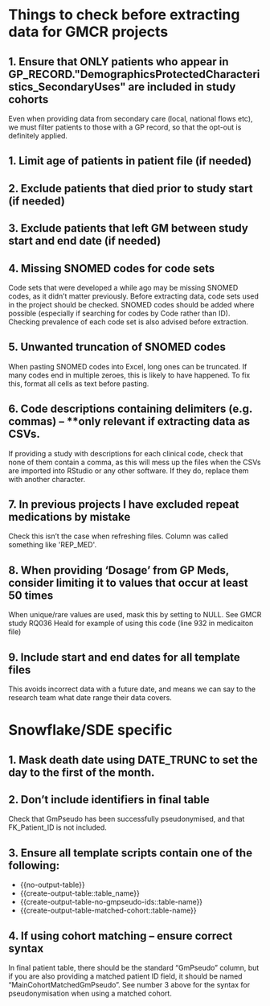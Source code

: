 # Things to check before extracting data for GMCR projects


## 1. Ensure that ONLY patients who appear in GP_RECORD."DemographicsProtectedCharacteristics_SecondaryUses" are included in study cohorts
Even when providing data from secondary care (local, national flows etc), we must filter patients to those with a GP record,
so that the opt-out is definitely applied.

## 1. Limit age of patients in patient file (if needed)

## 2. Exclude patients that died prior to study start (if needed)

## 3. Exclude patients that left GM between study start and end date (if needed) 

## 4. Missing SNOMED codes for code sets
Code sets that were developed a while ago may be missing SNOMED codes, as it didn’t matter previously. Before extracting data, code sets used in the project should be checked. SNOMED codes should be added where possible (especially if searching for codes by Code rather than ID). Checking prevalence of each code set is also advised before extraction.

## 5. Unwanted truncation of SNOMED codes
When pasting SNOMED codes into Excel, long ones can be truncated. If many codes end in multiple zeroes, this is likely to have happened. To fix this, format all cells as text before pasting.

## 6. Code descriptions containing delimiters (e.g. commas) – **only relevant if extracting data as CSVs.
If providing a study with descriptions for each clinical code, check that none of them contain a comma, as this will mess up the files when the CSVs are imported into RStudio or any other software. If they do, replace them with another character.

## 7. In previous projects I have excluded repeat medications by mistake
Check this isn’t the case when refreshing files. Column was called something like 'REP_MED'.

## 8. When providing ‘Dosage’ from GP Meds, consider limiting it to values that occur at least 50 times
When unique/rare values are used, mask this by setting to NULL. See GMCR study RQ036 Heald for example of using this code (line 932 in medicaiton file) 

## 9. Include start and end dates for all template files
This avoids incorrect data with a future date, and means we can say to the research team what date range their data covers.


# Snowflake/SDE specific

## 1. Mask death date using DATE_TRUNC to set the day to the first of the month.

## 2. Don’t include identifiers in final table 	
Check that GmPseudo has been successfully pseudonymised, and that FK_Patient_ID is not included.

## 3. Ensure all template scripts contain one of the following:
-	{{no-output-table}}
-	{{create-output-table::table_name}}
-	{{create-output-table-no-gmpseudo-ids::table-name}}
-	{{create-output-table-matched-cohort::table-name}}

## 4. If using cohort matching – ensure correct syntax
In final patient table, there should be the standard “GmPseudo” column, but if you are also providing a matched patient ID field, it should be named “MainCohortMatchedGmPseudo”. See number 3 above for the syntax for pseudonymisation when using a matched cohort.

